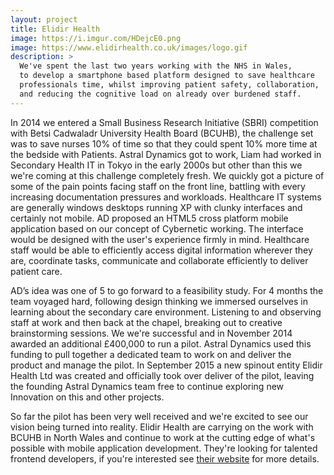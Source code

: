 ```yaml
---
layout: project
title: Elidir Health
image: https://i.imgur.com/HDejcE0.png
image: https://www.elidirhealth.co.uk/images/logo.gif
description: >
  We've spent the last two years working with the NHS in Wales,
  to develop a smartphone based platform designed to save healthcare
  professionals time, whilst improving patient safety, collaboration, 
  and reducing the cognitive load on already over burdened staff.
---
```


In 2014 we entered a Small Business Research Initiative (SBRI) competition with Betsi Cadwaladr University Health Board (BCUHB), the challenge set was to save nurses 10% of time so that they could spent 10% more time at the bedside with Patients. Astral Dynamics got to work, Liam had worked in Secondary Health IT in Tokyo in the early 2000s but other than this we we're coming at this challenge completely fresh. We quickly got a picture of some of the pain points facing staff on the front line, battling with every increasing documentation pressures and workloads. Healthcare IT systems are generally windows desktops running XP with clunky interfaces and certainly not mobile. AD proposed an HTML5 cross platform mobile application based on our concept of Cybernetic working. The interface would be designed with the user's experience firmly in mind. Healthcare staff would be able to efficiently access digital information wherever they are, coordinate tasks, communicate and collaborate efficiently to deliver patient care.

AD’s idea was one of 5 to go forward to a feasibility study. For 4 months the team voyaged hard, following design thinking we immersed ourselves in learning about the secondary care environment. Listening to and observing staff at work and then back at the chapel, breaking out to creative brainstorming sessions. We we're successful and in November 2014 awarded an additional £400,000 to run a pilot. Astral Dynamics used this funding to pull together a dedicated team to work on and deliver the product and manage the pilot. In September 2015 a new spinout entity Elidir Health Ltd was created and officially took over deliver of the pilot, leaving the founding Astral Dynamics team free to continue exploring new Innovation on this and other projects.  

So far the pilot has been very well received and we're excited to see our vision being turned into reality. Elidir Health are carrying on the work with BCUHB in North Wales and continue to work at the cutting edge of what's possible with mobile application development. They're looking for talented frontend developers, if you're interested see [their website][1] for more details.

[1]: https://elidirhealth.co.uk


